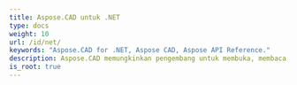 ```yaml
---
title: Aspose.CAD untuk .NET
type: docs
weight: 10
url: /id/net/
keywords: "Aspose.CAD for .NET, Aspose CAD, Aspose API Reference."
description: Aspose.CAD memungkinkan pengembang untuk membuka, membaca, dan memproses AutoCAD DWG, DXF, DWT dan format file CAD dan BIM lainnya, seperti DGN, DWF, PLT, CF2, OBJ, HPGL, IGS.
is_root: true
---
```

